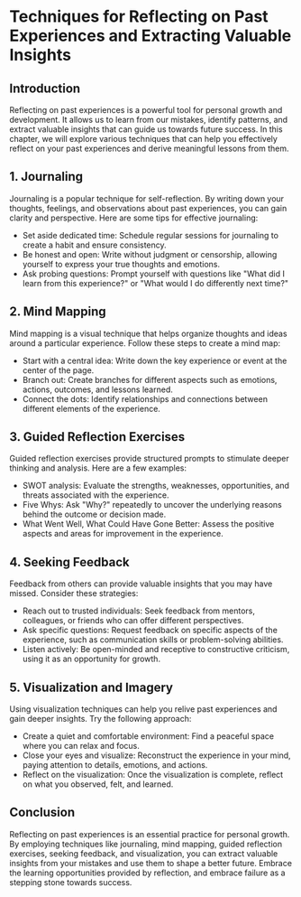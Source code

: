 Techniques for Reflecting on Past Experiences and Extracting Valuable Insights
=======================================================================================

Introduction
------------

Reflecting on past experiences is a powerful tool for personal growth and development. It allows us to learn from our mistakes, identify patterns, and extract valuable insights that can guide us towards future success. In this chapter, we will explore various techniques that can help you effectively reflect on your past experiences and derive meaningful lessons from them.

1\. Journaling
-------------

Journaling is a popular technique for self-reflection. By writing down your thoughts, feelings, and observations about past experiences, you can gain clarity and perspective. Here are some tips for effective journaling:

* Set aside dedicated time: Schedule regular sessions for journaling to create a habit and ensure consistency.
* Be honest and open: Write without judgment or censorship, allowing yourself to express your true thoughts and emotions.
* Ask probing questions: Prompt yourself with questions like "What did I learn from this experience?" or "What would I do differently next time?"

2\. Mind Mapping
---------------

Mind mapping is a visual technique that helps organize thoughts and ideas around a particular experience. Follow these steps to create a mind map:

* Start with a central idea: Write down the key experience or event at the center of the page.
* Branch out: Create branches for different aspects such as emotions, actions, outcomes, and lessons learned.
* Connect the dots: Identify relationships and connections between different elements of the experience.

3\. Guided Reflection Exercises
------------------------------

Guided reflection exercises provide structured prompts to stimulate deeper thinking and analysis. Here are a few examples:

* SWOT analysis: Evaluate the strengths, weaknesses, opportunities, and threats associated with the experience.
* Five Whys: Ask "Why?" repeatedly to uncover the underlying reasons behind the outcome or decision made.
* What Went Well, What Could Have Gone Better: Assess the positive aspects and areas for improvement in the experience.

4\. Seeking Feedback
-------------------

Feedback from others can provide valuable insights that you may have missed. Consider these strategies:

* Reach out to trusted individuals: Seek feedback from mentors, colleagues, or friends who can offer different perspectives.
* Ask specific questions: Request feedback on specific aspects of the experience, such as communication skills or problem-solving abilities.
* Listen actively: Be open-minded and receptive to constructive criticism, using it as an opportunity for growth.

5\. Visualization and Imagery
----------------------------

Using visualization techniques can help you relive past experiences and gain deeper insights. Try the following approach:

* Create a quiet and comfortable environment: Find a peaceful space where you can relax and focus.
* Close your eyes and visualize: Reconstruct the experience in your mind, paying attention to details, emotions, and actions.
* Reflect on the visualization: Once the visualization is complete, reflect on what you observed, felt, and learned.

Conclusion
----------

Reflecting on past experiences is an essential practice for personal growth. By employing techniques like journaling, mind mapping, guided reflection exercises, seeking feedback, and visualization, you can extract valuable insights from your mistakes and use them to shape a better future. Embrace the learning opportunities provided by reflection, and embrace failure as a stepping stone towards success.
